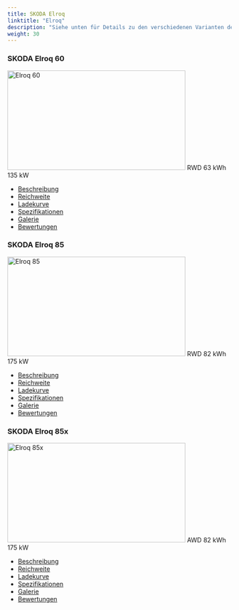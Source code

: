 ```yaml
---
title: SKODA Elroq
linktitle: "Elroq"
description: "Siehe unten für Details zu den verschiedenen Varianten des SKODA Elroq"
weight: 30
---
```

<!-- markdownlint-disable MD033 -->
<!-- markdownlint-disable MD010 -->
<div class="container p-3 mb-4 bg-body-tertiary rounded border">
<h3>SKODA Elroq 60</h3>
	<div class="row">
		<div class="col col-12 col-md-6">
			<a href="elroq_60/"><img src="https://media.evkx.net/multimedia/models/skoda/elroq/elroq_60/main_1_xst.jpg" class="img-fluid" width="400px" height="224px" alt="Elroq 60" ></a>
<i class="bi bi-record2-fill"></i> RWD <i class="bi bi-battery-full"></i> 63 kWh <i class="bi bi-ev-station"></i> 135 kW 
		</div>
		<div class="col col-12 col-md-6">
			<ul class="list-group list-group-flush">
				<li class="list-group-item list-group-item-action"><a href="elroq_60/" class="text-decoration-none text-black"><i class="bi-car-front"></i> Beschreibung</a></li>
				<li class="list-group-item list-group-item-action"><a href="elroq_60/rangeandconsumption/" class="text-decoration-none text-black" ><i class="bi-file-earmark-bar-graph"></i> Reichweite</a></li>
				<li class="list-group-item list-group-item-action"><a href="elroq_60/chargingcurve/" class="text-decoration-none text-black" ><i class="bi-battery-charging"></i> Ladekurve</a></li>
				<li class="list-group-item list-group-item-action"><a href="elroq_60/specifications/" class="text-decoration-none text-black" ><i class="bi-layout-text-sidebar-reverse"></i> Spezifikationen</a></li>
				<li class="list-group-item list-group-item-action"><a href="elroq_60/gallery/" class="text-decoration-none text-black" ><i class="bi-images"></i> Galerie</a></li>
				<li class="list-group-item list-group-item-action"><a href="elroq_60/reviews/" class="text-decoration-none text-black" ><i class="bi-person-video2"></i> Bewertungen</a></li>
			</ul>
		</div>
	</div>
</div>
<div class="container p-3 mb-4 bg-body-tertiary rounded border">
<h3>SKODA Elroq 85</h3>
	<div class="row">
		<div class="col col-12 col-md-6">
			<a href="elroq_85/"><img src="https://media.evkx.net/multimedia/models/skoda/elroq/elroq_85/main_1_xst.jpg" class="img-fluid" width="400px" height="224px" alt="Elroq 85" ></a>
<i class="bi bi-record2-fill"></i> RWD <i class="bi bi-battery-full"></i> 82 kWh <i class="bi bi-ev-station"></i> 175 kW 
		</div>
		<div class="col col-12 col-md-6">
			<ul class="list-group list-group-flush">
				<li class="list-group-item list-group-item-action"><a href="elroq_85/" class="text-decoration-none text-black"><i class="bi-car-front"></i> Beschreibung</a></li>
				<li class="list-group-item list-group-item-action"><a href="elroq_85/rangeandconsumption/" class="text-decoration-none text-black" ><i class="bi-file-earmark-bar-graph"></i> Reichweite</a></li>
				<li class="list-group-item list-group-item-action"><a href="elroq_85/chargingcurve/" class="text-decoration-none text-black" ><i class="bi-battery-charging"></i> Ladekurve</a></li>
				<li class="list-group-item list-group-item-action"><a href="elroq_85/specifications/" class="text-decoration-none text-black" ><i class="bi-layout-text-sidebar-reverse"></i> Spezifikationen</a></li>
				<li class="list-group-item list-group-item-action"><a href="elroq_85/gallery/" class="text-decoration-none text-black" ><i class="bi-images"></i> Galerie</a></li>
				<li class="list-group-item list-group-item-action"><a href="elroq_85/reviews/" class="text-decoration-none text-black" ><i class="bi-person-video2"></i> Bewertungen</a></li>
			</ul>
		</div>
	</div>
</div>
<div class="container p-3 mb-4 bg-body-tertiary rounded border">
<h3>SKODA Elroq 85x</h3>
	<div class="row">
		<div class="col col-12 col-md-6">
			<a href="elroq_85x/"><img src="https://media.evkx.net/multimedia/models/skoda/elroq/elroq_85x/main_1_xst.jpg" class="img-fluid" width="400px" height="224px" alt="Elroq 85x" ></a>
<i class="bi bi-record2-fill"></i> AWD <i class="bi bi-battery-full"></i> 82 kWh <i class="bi bi-ev-station"></i> 175 kW 
		</div>
		<div class="col col-12 col-md-6">
			<ul class="list-group list-group-flush">
				<li class="list-group-item list-group-item-action"><a href="elroq_85x/" class="text-decoration-none text-black"><i class="bi-car-front"></i> Beschreibung</a></li>
				<li class="list-group-item list-group-item-action"><a href="elroq_85x/rangeandconsumption/" class="text-decoration-none text-black" ><i class="bi-file-earmark-bar-graph"></i> Reichweite</a></li>
				<li class="list-group-item list-group-item-action"><a href="elroq_85x/chargingcurve/" class="text-decoration-none text-black" ><i class="bi-battery-charging"></i> Ladekurve</a></li>
				<li class="list-group-item list-group-item-action"><a href="elroq_85x/specifications/" class="text-decoration-none text-black" ><i class="bi-layout-text-sidebar-reverse"></i> Spezifikationen</a></li>
				<li class="list-group-item list-group-item-action"><a href="elroq_85x/gallery/" class="text-decoration-none text-black" ><i class="bi-images"></i> Galerie</a></li>
				<li class="list-group-item list-group-item-action"><a href="elroq_85x/reviews/" class="text-decoration-none text-black" ><i class="bi-person-video2"></i> Bewertungen</a></li>
			</ul>
		</div>
	</div>
</div>

